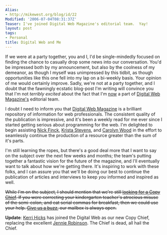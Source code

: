 ```yaml
---
Alias:
- http://mikewest.org/blog/id/22
Modified: '2006-07-04T08:31:37Z'
Teaser: I've joined Digital Web Magazine's editorial team.  Yay!
layout: post
tags:
- Personal
title: Digital Web and Me
---
```

If we were at a party together, you and I, I'd be single-mindedly focused on finding the chance to casually drop some news into our conversation.  You'd be impressed both by my announcement, but also by the coolness of my demeanor, as though I myself was unimpressed by this tidbit, as though opportunities like this one fell into my lap on a bi-weekly basis.  Your opinion of me would certainly improve.  Sadly, we're not at a party together, and I doubt that the fawningly ecstatic blog-post I'm writing will convince you that I'm not _terribly excited_ about the fact that I'm [now][introducing] a part of [Digital Web Magazine's][digital_web] editorial team.

I doubt I need to inform you that [Digital Web Magazine][digital_web] is a brilliant repository of information for web professionals.  The consistent quality of the publication is impressive, and it's been a weekly read for me ever since I started getting serious about programming for the web.  I'm delighted to begin assisting [Nick Finck][nick], [Krista Stevens][krista], and [Carolyn Wood][carolyn] in the effort to seamlessly continue the production of a resource greater than the sum of it's parts.

I'm still learning the ropes, but there's a good deal more that I want to say on the subject over the next few weeks and months; the team's putting together a fantastic vision for the future of the magazine, and I'll eventually want to talk about how we're getting there.  It's inspiring to work with these folks, and I can assure you that we'll be doing our best to continue the publication of articles and interviews to keep _you_ informed and inspired as well. 

<strike>While I'm on the subject, I should mention that we're still [looking for a Copy Chief][volunteer].  If you were correcting your kindergarten teacher's atrocious misuse of the semi-colon, and eat serial commas for breakfast, then we could use your help.  [Give us a buzz][volunteer], our mailbox is always open.</strike>

__Update__: [Kerri Hicks][kerri] has joined the Digital Web as our new Copy Chief, replacing the excellent [Jennie Robinson][jennie].  The Chief is dead, all hail the Chief.

[introducing]: http://digital-web.com/news/2006/07/introducing_carolyn_wood_and_mike_west/ "Digital Web Magazine's Blog: Introducing Carolyn Wood and Mike West"
[digital_web]: http://digital-web.com/ "Digital Web Magazine"
[nick]: http://nickfinck.com/ "Nick Finck: Digital Web's Publisher"
[krista]: http://www.kristastevens.com/ "Krista Stevens: Digital Web's Editor-in-Chief"
[carolyn]: http://www.pixelingo.com/ "Carolyn Wood: Digital Web's Managing Editor"
[volunteer]: http://digital-web.com/contribute/volunteer/ "Digital Web Magazine: Volunteer your Time"
[kerri]: http://www.techtorial.com/ "Kerri Hicks: tech -- to' -- ri -- al"
[jennie]: http://www.textmodern.com/ "Jennie Robinson: Text Modern"